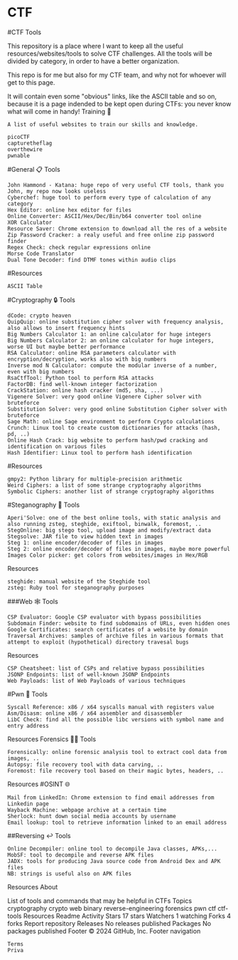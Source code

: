 # CTF
#CTF Tools

This repository is a place where I want to keep all the useful resources/websites/tools to solve CTF challenges. All the tools will be divided by category, in order to have a better organization.

This repo is for me but also for my CTF team, and why not for whoever will get to this page.

It will contain even some "obvious" links, like the ASCII table and so on, because it is a page indended to be kept open during CTFs: you never know what will come in handy!
Training 🚩

    A list of useful websites to train our skills and knowledge.

    picoCTF
    capturetheflag
    overthewire
    pwnable

#General 📋
Tools

    John Hammond - Katana: huge repo of very useful CTF tools, thank you John, my repo now looks useless
    Cyberchef: huge tool to perform every type of calculation of any category
    Hex Editor: online hex editor for files
    Online Converter: ASCII/Hex/Dec/Bin/b64 converter tool online
    XOR Calculator
    Resource Saver: Chrome extension to download all the res of a website
    Zip Password Cracker: a realy useful and free online zip password finder
    Regex Check: check regular expressions online
    Morse Code Translator
    Dual Tone Decoder: find DTMF tones within audio clips

#Resources

    ASCII Table

#Cryptography 🔒
Tools

    dCode: crypto heaven
    QuipQuip: online substitution cipher solver with frequency analysis, also allows to insert frequency hints
    Big Numbers Calculator 1: an online calculator for huge integers
    Big Numbers Calculator 2: an online calculator for huge integers, worse UI but maybe better performance
    RSA Calculator: online RSA parameters calculator with encryption/decryption, works also with big numbers
    Inverse mod N Calculator: compute the modular inverse of a number, even with big numbers
    RsaCtfTool: Python tool to perform RSA attacks
    FactorDB: find well-known integer factorization
    CrackStation: online hash cracker (md5, sha, ...)
    Vigenere Solver: very good online Vigenere Cipher solver with bruteforce
    Substitution Solver: very good online Substitution Cipher solver with bruteforce
    Sage Math: online Sage environment to perform Crypto calculations
    Crunch: Linux tool to create custom dictionaries for attacks (hash, pd, ..)
    Online Hash Crack: big website to perform hash/pwd cracking and identification on various files
    Hash Identifier: Linux tool to perform hash identification

#Resources

    gmpy2: Python library for multiple-precision arithmetic
    Weird Ciphers: a list of some strange cryptography algorithms
    Symbolic Ciphers: another list of strange cryptography algorithms

#Steganography 🎨
Tools

    Aperi'Solve: one of the best online tools, with static analysis and also running zsteg, steghide, exiftool, binwalk, foremost, ..
    StegOnline: big stego tool, upload image and modify/extract data
    Stegsolve: JAR file to view hidden text in images
    Steg 1: online encoder/decoder of files in images
    Steg 2: online encoder/decoder of files in images, maybe more powerful
    Images Color picker: get colors from websites/images in Hex/RGB

Resources

    steghide: manual website of the Steghide tool
    zsteg: Ruby tool for steganography purposes

###Web 🕸️
Tools

    CSP Evaluator: Google CSP evaluator with bypass possibilities
    Subdomain Finder: website to find subdomains of URLs, even hidden ones
    Google Certificates: search certificates of a website by domain
    Traversal Archives: samples of archive files in various formats that attempt to exploit (hypothetical) directory travesal bugs

Resources

    CSP Cheatsheet: list of CSPs and relative bypass possibilities
    JSONP Endpoints: list of well-known JSONP Endpoints
    Web Payloads: list of Web Payloads of various techniques

#Pwn 🐛
Tools

    Syscall Reference: x86 / x64 syscalls manual with registers value
    Asm/Disasm: online x86 / x64 assembler and disassembler
    LibC Check: find all the possible libc versions with symbol name and entry address

Resources
Forensics 🕵️‍♂️
Tools

    Forensically: online forensic analysis tool to extract cool data from images, ..
    Autopsy: file recovery tool with data carving, ..
    Foremost: file recovery tool based on their magic bytes, headers, ..

Resources
#OSINT 🌐

    Mail from LinkedIn: Chrome extension to find email addresses from Linkedin page
    Wayback Machine: webpage archive at a certain time
    Sherlock: hunt down social media accounts by username
    Email lookup: tool to retrieve information linked to an email address

##Reversing ↩️
Tools

    Online Decompiler: online tool to decompile Java classes, APKs,...
    MobSF: tool to decompile and reverse APK files
    JADX: tools for producing Java source code from Android Dex and APK files
    NB: strings is useful also on APK files

Resources
About

List of tools and commands that may be helpful in CTFs
Topics
cryptography crypto web binary reverse-engineering forensics pwn ctf ctf-tools
Resources
Readme
Activity
Stars
17 stars
Watchers
1 watching
Forks
4 forks
Report repository
Releases
No releases published
Packages
No packages published
Footer
© 2024 GitHub, Inc.
Footer navigation

    Terms
    Priva

